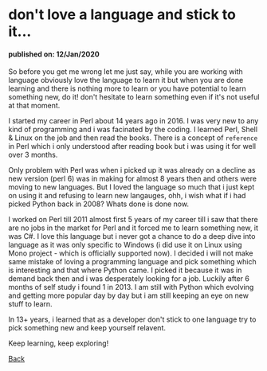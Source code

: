 # don't love a language and stick to it...
#### published on: 12/Jan/2020

So before you get me wrong let me just say, while you are working with language obviously love the language to learn it but when you are done learning and there is nothing more to learn or you have potential to learn something new, do it! don't hesitate to learn something even if it's not useful at that moment.

I started my career in Perl about 14 years ago in 2016. I was very new to any kind of programming and i was facinated by the coding. I learned Perl, Shell & Linux on the job and then read the books. There is a concept of `reference` in Perl which i only understood after reading book but i was using it for well over 3 months.

Only problem with Perl was when i picked up it was already on a decline as new version (perl 6) was in making for almost 8 years then and others were moving to new languages. But I loved the language so much that i just kept on using it and refusing to learn new langauges, ohh, i wish what if i had picked Python back in 2008? Whats done is done now.

I worked on Perl till 2011 almost first 5 years of my career till i saw that there are no jobs in the market for Perl and it forced me to learn something new, it was C#. I love this language but i never got a chance to do a deep dive into language as it was only specific to Windows (i did use it on Linux using Mono project - which is officially supported now). I decided i will not make same mistake of loving a programming language and pick something which is interesting and that where Python came. I picked it because it was in demand back then and i was desperately looking for a job. Luckily after 6 months of self study i found 1 in 2013. I am still with Python which evolving and getting more popular day by day but i am still keeping an eye on new stuff to learn.

In 13+ years, i learned that as a developer don't stick to one language try to pick something new and keep yourself relavent. 

Keep learning, keep exploring! 

[Back](index.md)
